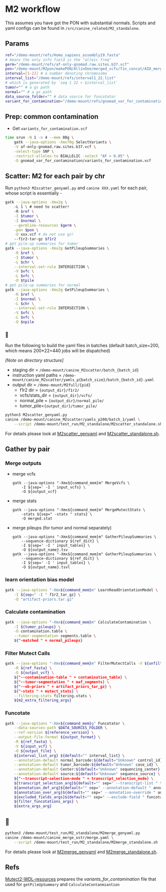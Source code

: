 # M2 workflow

This assumes you have got the PON with substantial normals. Scripts and yaml configs can be found in `/src/canine_related/M2_standalone`.

## Params

```bash
ref="/demo-mount/refs/Homo_sapiens_assembly19.fasta"
# means the only info field is the "alleic freq"
germ="/demo-mount/refs/af-only-gnomad.raw.sites.b37.vcf" 
pon="/demo-mount/M2pon/makePON/AllinOne/merged_vcfs/fin_concat/AIO_merged_PON.vcf"
interval=[1-22] # a number denoting chromosome
interval_list="/demo-mount/refs/interval1_22.list"
# which is generated by `seq 1 22 > $interval_list`
tumor="" # a gs path
normal="" # a gs path
data_source_folder="" # data source for funcotator
variant_for_contamination="/demo-mount/refs/gnomad_var_for_contamination/variants_for_contamination.vcf"
```

## Prep: common contamination

- Get `variants_for_contamination.vcf`

```bash
time srun -N 1 -n 4 --mem 80g \
	gatk --java-options -Xmx70g SelectVariants \
	-V af-only-gnomad.raw.sites.b37.vcf \
	-select-type SNP \
	-restrict-alleles-to BIALLELIC -select "AF > 0.05" \
	-O gnomad_var_for_contamination/variants_for_contamination.vcf
```

## Scatter: M2 for each pair by chr

Run `python3 M2scatter_genyaml.py` and `canine XXX.yaml` for each pair, whose script is essentially - 

```bash
gatk --java-options -Xmx2g \ 
	-L 1 \ # need to scatter!
	-R $ref \
	-I $tumor \
	-I $normal \
	--germline-resources $germ \
	-pon $pon \
	-O xxx.vcf # do not use gz!
	--f1r2-tar-gz $f1r2
# get pile-up summaries for tumor
gatk --java-options -Xmx2g GetPileupSummaries \
	-R $ref \
	-I $tumor \
	-L $chr \
	--interval-set-rule INTERSECTION \
	-V $vfc \
	-L $vfc \
	-O $tpile
# get pile-up summaries for normal
gatk --java-options -Xmx2g GetPileupSummaries \
	-R $ref \
	-I $normal \
	-L $chr \
	--interval-set-rule INTERSECTION \
	-V $vfc \
	-L $vfc \
	-O $npile
```

### <canine workflow> :dog:

Run the following to build the yaml files in batches (default batch_size=200, which means 200*22=440 jobs will be dispatched)  

*[Note on directory structure]*

- staging dir = `/demo-mount/canine_M2scatter/batch_{batch_id}`
- instruction yaml paths = `/demo-mount/canine_M2scatter/yamls_p{batch_size}/batch_{batch_id}.yaml`
- output dir = `/demo-mount/M2full/{pid}`
  - f1r2 dir = `{output_dir}/f1r2/`
  - vcfs/stats_dir = `{output_dir}/vcfs/`
  - normal_pile = `{output_dir}/normal_pile/`
  - tumor_pile=`{output_dir}/tumor_pile/`

```bash
python3 M2scatter_genyaml.py
canine /demo-mount/canine_M2scatter/yamls_p200/batch_1/yaml \
	--script /demo-mount/test_run/M2_standalone/M2scatter_standalone.sh
```

For details please look at [M2scatter_genyaml](/src/canine_related/M2_standalone/M2scatter_genyaml.py) and [M2scatter_standalone.sh](/src/canine_related/M2_standalone/M2scatter_standalone.sh).

## Gather by pair

### Merge outputs

* merge vcfs

  ```
  gatk --java-options "-Xmx${command_mem}m" MergeVcfs \
      -I ${sep=' -I ' input_vcfs} \
      -O ${output_vcf}
  ```

* merge stats

  ```
  gatk --java-options "-Xmx${command_mem}m" MergeMutectStats \
      -stats ${sep=" -stats " stats} \
      -O merged.stat
  ```

* merge pileups (for tumor and normal separately)

  ```
  gatk --java-options "-Xmx${command_mem}m" GatherPileupSummaries \
      --sequence-dictionary ${ref_dict} \
      -I ${sep=' -I ' input_tables} \
      -O ${output_name}.tsv
  gatk --java-options "-Xmx${command_mem}m" GatherPileupSummaries \
      --sequence-dictionary ${ref_dict} \
      -I ${sep=' -I ' input_tables} \
      -O ${output_name}.tsvl
  ```

### learn orientation bias model

```bash
gatk --java-options "-Xmx${command_mem}m" LearnReadOrientationModel \
    -I ${sep=" -I " f1r2_tar_gz} \
    -O "artifact-priors.tar.gz"
```

### Calculate contamination

```bash
gatk --java-options "-Xmx${command_mem}m" CalculateContamination \
    -I ${tumor_pileups} \
    -O contamination.table \
    --tumor-segmentation segments.table \
    ${"-matched " + normal_pileups}
```

### Filter Mutect Calls

```bash
gatk --java-options "-Xmx${command_mem}m" FilterMutectCalls -V ${unfiltered_vcf} \
    -R ${ref_fasta} \
    -O ${output_vcf} \
    ${"--contamination-table " + contamination_table} \
    ${"--tumor-segmentation " + maf_segments} \
    ${"--ob-priors " + artifact_priors_tar_gz} \
    ${"-stats " + mutect_stats} \
    --filtering-stats filtering.stats \
    ${m2_extra_filtering_args}
```

### Funcotate

```bash
gatk --java-options "-Xmx${command_mem}g" Funcotator \
    --data-sources-path $DATA_SOURCES_FOLDER \
    --ref-version ${reference_version} \
    --output-file-format ${output_format} \
    -R ${ref_fasta} \
    -V ${input_vcf} \
    -O ${output_file} \
    ${interval_list_arg} ${default="" interval_list} \
    --annotation-default normal_barcode:${default="Unknown" control_id} \
    --annotation-default tumor_barcode:${default="Unknown" case_id} \
    --annotation-default Center:${default="Unknown" sequencing_center} \
    --annotation-default source:${default="Unknown" sequence_source} \
	${"--transcript-selection-mode " + transcript_selection_mode} \
	${transcript_selection_arg}${default="" sep=" --transcript-list " transcript_selection_list} \
	${annotation_def_arg}${default="" sep=" --annotation-default " annotation_defaults} \
	${annotation_over_arg}${default="" sep=" --annotation-override " annotation_overrides} \
	${excluded_fields_args}${default="" sep=" --exclude-field " funcotator_excluded_fields} \
	${filter_funcotations_args} \
	${extra_args_arg}
```

## <canine workflow> :dog:

```bash
python3 /demo-mount/test_run/M2_standalone/M2merge_genyaml.py
canine /demo-mount/canine_merge_ostr/merge.yaml \
	--script /demo-mount/test_run/M2_standalone/M2merge_standalone.sh
```

For details please look at [M2merge_genyaml](/src/canine_related/M2_standalone/M2merge_genyaml.py) and [M2merge_standalone.sh](/src/canine_related/M2_standalone/M2merge_standalone.sh).

## Refs

[Mutect2-WDL-resources](https://github.com/broadinstitute/gatk/blob/master/scripts/mutect2_wdl/mutect_resources.wdl) prepares the *variants_for_contamination* file that used for `getPileUpSummary` and `CalculateContanmiantion`

